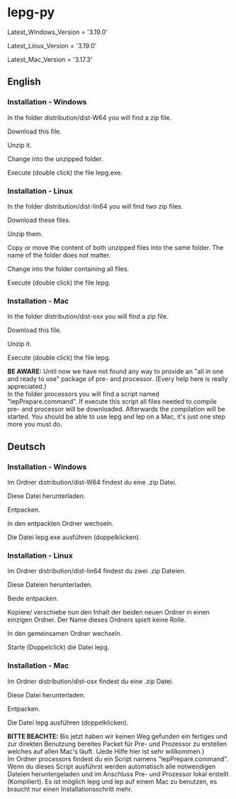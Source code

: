 # lepg-py

Latest_Windows_Version = '3.19.0'

Latest_Linux_Version = '3.19.0'

Latest_Mac_Version = '3.17.3'


## English
### Installation - Windows
In the folder distribution/dist-W64 you will find a zip file.

Download this file.

Unzip it.

Change into the unzipped folder.

Execute (double click) the file lepg.exe.

### Installation - Linux
In the folder distribution/dist-lin64 you will find two zip files.

Download these files.

Unzip them.

Copy or move the content of both unzipped files into the same folder.
The name of the folder does not matter.

Change into the folder containing all files.

Execute (double click) the file lepg.

### Installation - Mac
In the folder distribution/dist-osx you will find a zip file.

Download this file.

Unzip it.

Execute (double click) the file lepg.

**BE AWARE:** Until now we have not found any way to provide an "all in one and 
ready to use" package of pre- and processor. (Every help here is really 
appreciated.)<br>
In the folder processors you will find a script named "lepPrepare.command". If 
execute this script all files needed to compile pre- and processor will be 
downloaded. Afterwards the compilation will be started. You should be able to
use lepg and lep on a Mac, it's just one step more you must do.

## Deutsch
### Installation - Windows
Im Ordner distribution/dist-W64 findest du eine .zip Datei.

Diese Datei herunterladen.

Entpacken.

In den entpackten Ordner wechseln.

Die Datei lepg.exe ausführen (doppelklicken).

### Installation - Linux
Im Ordner distribution/dist-lin64 findest du zwei .zip Dateien.

Diese Dateien herunterladen.

Beide entpacken.

Kopiere/ verschiebe nun den Inhalt der beiden neuen Ordner in einen einzigen Ordner.
Der Name dieses Ordners spielt keine Rolle. 

In den gemeinsamen Ordner wechseln.

Starte (Doppelclick) die Datei lepg.

### Installation - Mac
Im Ordner distribution/dist-osx findest du eine .zip Datei.

Diese Datei herunterladen.

Entpacken.

Die Datei lepg ausführen (doppelklicken).

**BITTE BEACHTE:** Bis jetzt haben wir keinen Weg gefunden ein fertiges und 
zur direkten Benutzung bereites Packet für Pre- und Prozessor zu erstellen 
welches auf allen Mac's läuft. (Jede Hilfe hier ist sehr willkommen.)<br>
Im Ordner processors findest du ein Script namens "lepPrepare.command". Wenn 
du dieses Script ausführst werden automatisch alle notwendigen Dateien 
heruntergeladen und im Anschluss Pre- und Prozessor lokal erstellt 
(Kompiliert). Es ist möglich lepg und lep auf einem Mac zu benutzen, es 
braucht nur einen Installationsschritt mehr. 
